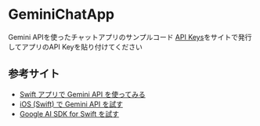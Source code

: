 # GeminiChatApp
Gemini APIを使ったチャットアプリのサンプルコード
[API Keys](https://aistudio.google.com/app/apikey)をサイトで発行してアプリのAPI Keyを貼り付けてください  

## 参考サイト
- [Swift アプリで Gemini API を使ってみる](https://ai.google.dev/tutorials/get_started_swift?hl=ja)
- [iOS (Swift) で Gemini API を試す](https://note.com/npaka/n/n82502a65b066)
- [Google AI SDK for Swift を試す](https://note.com/shu223/n/nbd4bada18c95)
